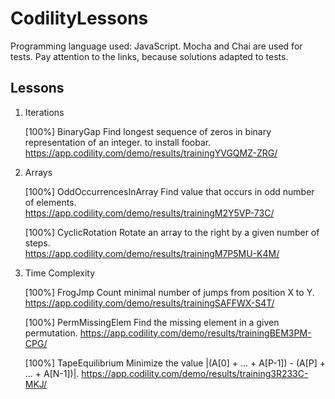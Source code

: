 # CodilityLessons

Programming language used: JavaScript. 
Mocha and Chai are used for tests.
Pay attention to the links, because solutions adapted to tests.  

## Lessons

1. Iterations
   
   [100%] BinaryGap
   Find longest sequence of zeros in binary representation of an integer. to install foobar.
   https://app.codility.com/demo/results/trainingYVGQMZ-ZRG/
   
2. Arrays
   
   [100%] OddOccurrencesInArray
   Find value that occurs in odd number of elements.  
   https://app.codility.com/demo/results/trainingM2Y5VP-73C/
   
   [100%] CyclicRotation
   Rotate an array to the right by a given number of steps.  
   https://app.codility.com/demo/results/trainingM7P5MU-K4M/

3. Time Complexity

   [100%] FrogJmp
   Count minimal number of jumps from position X to Y.
   https://app.codility.com/demo/results/trainingSAFFWX-S4T/
   
   [100%] PermMissingElem
   Find the missing element in a given permutation.
   https://app.codility.com/demo/results/trainingBEM3PM-CPG/
   
   [100%] TapeEquilibrium
   Minimize the value |(A[0] + ... + A[P-1]) - (A[P] + ... + A[N-1])|.
   https://app.codility.com/demo/results/training3R233C-MKJ/